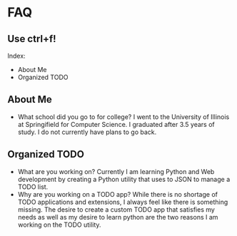 # FAQ

## Use ctrl+f!

Index:
- About Me
- Organized TODO

About Me
--
- What school did you go to for college?
   I went to the University of Illinois at Springifield for Computer Science. I graduated after 3.5 years of study. I do not currently have plans to go back.

Organized TODO
--
- What are you working on?
   Currently I am learning Python and Web development by creating a Python utility that uses to JSON to manage a TODO list. 
- Why are you working on a TODO app?
   While there is no shortage of TODO applications and extensions, I always feel like there is something missing. The desire to create a custom TODO app that satisfies my needs as well as my desire to learn python are the two reasons I am working on the TODO utility.
